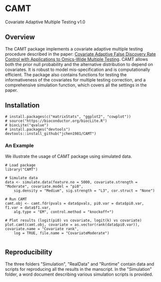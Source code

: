 # CAMT
Covariate Adaptive Multiple Testing v1.0

## Overview
The CAMT package implements a covariate adaptive multiple testing procedure described in the paper: [Covariate Adaptive False Discovery Rate Control with
Applications to Omics-Wide Multiple Testing](https://arxiv.org/***). CAMT allows both the prior null probability and the alternative distribution to depend on covariates. 
It is robust to model mis-specification and is computationally efficient. The package also contains functions for testing the
informativeness of the covariates for multiple testing correction, and a comprehensive simulation function, which covers all the
settings in the paper.

## Installation         

```
# install.packages(c("matrixStats", "ggplot2", "cowplot"))
# source("https://bioconductor.org/biocLite.R")
# biocLite("qvalue")
# install.packages("devtools")
devtools::install_github("jchen1981/CAMT")
```



### An Example
We illustrate the usage of CAMT package using simulated data.

```
# Load package
library("CAMT")

# Simulate data
data <- simulate.data(feature.no = 5000, covariate.strength = "Moderate", covariate.model = "pi0",
	sig.density = "Medium", sig.strength = "L3", cor.struct = "None")
  
# Run CAMT  
camt.obj <- camt.fdr(pvals = data$pvals, pi0.var = data$pi0.var, f1.var = data$f1.var, 
	alg.type = "EM", control.method = "knockoff+")
  
# Plot results (logit(pi0) vs covariate, logit(k) vs covariate)
plot.camt(camt.obj, covariate = as.vector(rank(data$pi0.var)), covariate.name = "Covariate rank",
	log = TRUE, file.name = "CovariateModerate")
  
```

## Reproducibility
The three folders "Simulation", "RealData" and "Runtime" contain data and scripts for reproducing all the results in the manscript. In the "Simulation" folder, a word document describing various simulation scripts is provided.
